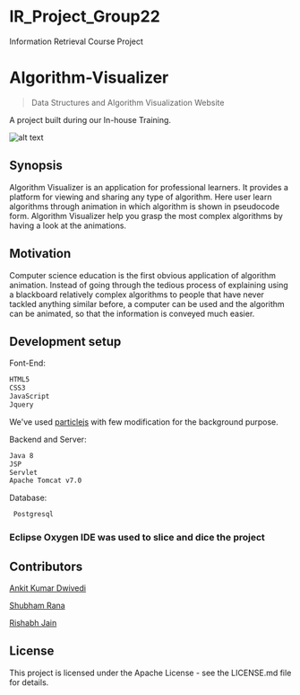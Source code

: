 # IR_Project_Group22
Information Retrieval Course Project
# Algorithm-Visualizer
> Data Structures and Algorithm Visualization Website

A project built during our In-house Training.

![alt text](Sample%20Outputs/s1.PNG "Algorithm-Visualizer Home ")
 
## Synopsis
Algorithm Visualizer is an application for professional learners. It provides a platform for viewing and sharing any type of algorithm.  Here user learn algorithms through animation in which algorithm is shown in  pseudocode form. Algorithm Visualizer help you grasp the most complex algorithms by having a look at the animations.

## Motivation

Computer science education is the first obvious application of algorithm animation. Instead of going through the tedious process of explaining using a blackboard relatively complex algorithms to people that have never tackled anything similar before, a computer can be used and the algorithm can be animated, so that the information is conveyed much easier.

## Development setup
Font-End: 
```sh
HTML5
CSS3
JavaScript
Jquery
```
We've used [particlejs](https://vincentgarreau.com/particles.js/) with few modification for the background purpose.

Backend and Server: 
```sh
Java 8
JSP
Servlet
Apache Tomcat v7.0
```
Database:
```sh
 Postgresql

```
### Eclipse Oxygen IDE was used to slice and dice the project

## Contributors

[Ankit Kumar Dwivedi](https://github.com/ankit-kumar-dwivedi)

[Shubham Rana](https://github.com/rana11shubham)

[Rishabh Jain](#)


## License

This project is licensed under the Apache License - see the LICENSE.md file for details.


